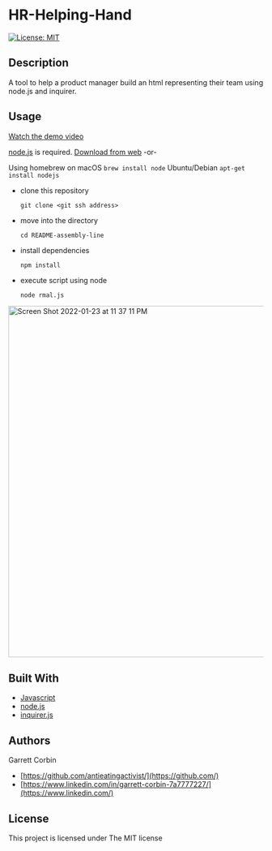 # HR-Helping-Hand

[![License: MIT](https://img.shields.io/badge/License-MIT-yellow.svg)](https://opensource.org/licenses/MIT)

## Description
A tool to help a product manager build an html representing their team using node.js and inquirer.


## Usage
[Watch the demo video](https://antieatingactivist.github.io/README-assembly-line/)

[node.js](https://nodejs.dev) is required. 
[Download from web](https://nodejs.dev) -or-

Using homebrew on macOS `brew install node`
Ubuntu/Debian `apt-get install nodejs`

- clone this repository 

  `git clone <git ssh address>`

- move into the directory

  `cd README-assembly-line`

- install dependencies

  `npm install`

- execute script using node

  `node rmal.js`


<img width="693" alt="Screen Shot 2022-01-23 at 11 37 11 PM" src="https://user-images.githubusercontent.com/1414728/150740919-a672b1f2-be18-414a-b58e-085f3eb0b1eb.png">

## Built With

* [Javascript](https://developer.mozilla.org/en-US/docs/Web/JavaScript)
* [node.js](https://nodejs.dev) 
* [inquirer.js](https://github.com/SBoudrias/Inquirer.js)


## Authors

Garrett Corbin

- [https://github.com/antieatingactivist/](https://github.com/)
- [https://www.linkedin.com/in/garrett-corbin-7a7777227/](https://www.linkedin.com/)

## License

This project is licensed under The MIT license

